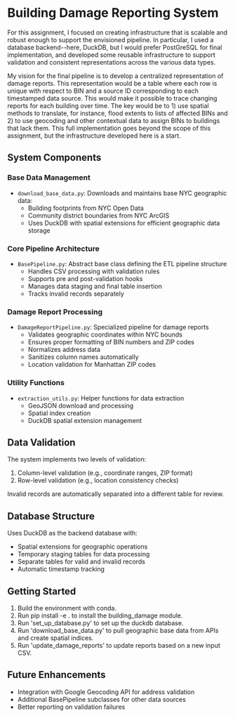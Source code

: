 # Building Damage Reporting System

For this assignment, I focused on creating infrastructure that is scalable and robust enough to support the envisioned pipeline. In particular, I used a database backend--here, DuckDB, but I would prefer PostGreSQL for final implementation, and developed some reusable infrastructure to support validation and consistent representations across the various data types.

My vision for the final pipeline is to develop a centralized representation of damage reports. This representation would be a table where each row is unique with respect to BIN and a source ID corresponding to each timestamped data source. This would make it possible to trace changing reports for each building over time. The key would be to 1) use spatial methods to translate, for instance, flood extents to lists of affected BINs and 2) to use geocoding and other contextual data to assign BINs to buildings that lack them. This full implementation goes beyond the scope of this assignment, but the infrastructure developed here is a start.


## System Components

### Base Data Management
- `download_base_data.py`: Downloads and maintains base NYC geographic data:
  - Building footprints from NYC Open Data
  - Community district boundaries from NYC ArcGIS
  - Uses DuckDB with spatial extensions for efficient geographic data storage

### Core Pipeline Architecture
- `BasePipeline.py`: Abstract base class defining the ETL pipeline structure
  - Handles CSV processing with validation rules
  - Supports pre and post-validation hooks
  - Manages data staging and final table insertion
  - Tracks invalid records separately

### Damage Report Processing
- `DamageReportPipeline.py`: Specialized pipeline for damage reports
  - Validates geographic coordinates within NYC bounds
  - Ensures proper formatting of BIN numbers and ZIP codes
  - Normalizes address data
  - Sanitizes column names automatically
  - Location validation for Manhattan ZIP codes

### Utility Functions
- `extraction_utils.py`: Helper functions for data extraction
  - GeoJSON download and processing
  - Spatial index creation
  - DuckDB spatial extension management

## Data Validation
The system implements two levels of validation:
1. Column-level validation (e.g., coordinate ranges, ZIP format)
2. Row-level validation (e.g., location consistency checks)

Invalid records are automatically separated into a different table for review.

## Database Structure
Uses DuckDB as the backend database with:
- Spatial extensions for geographic operations
- Temporary staging tables for data processing
- Separate tables for valid and invalid records
- Automatic timestamp tracking

## Getting Started
1. Build the environment with conda.
2. Run pip install -e . to install the building_damage module.
3. Run 'set_up_database.py' to set up the duckdb database.
4. Run 'download_base_data.py' to pull geographic base data from APIs and create spatial indices.
5. Run 'update_damage_reports' to update reports based on a new input CSV.

## Future Enhancements
- Integration with Google Geocoding API for address validation
- Additional BasePipeline subclasses for other data sources
- Better reporting on validation failures
